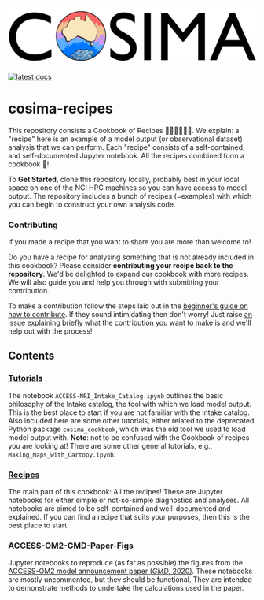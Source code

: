 <img src="https://github.com/COSIMA/logo/blob/master/png/logo_word.png" width="800"/>
<br/> <br/>

<a href="https://cosima-recipes.readthedocs.io/en/latest">
    <img alt="latest docs" src="https://img.shields.io/badge/docs-latest-blue.svg">
</a>

# cosima-recipes

This repository consists a Cookbook of Recipes 👩🏽‍🍳👨🏻‍🍳.
We explain: a "recipe" here is an example of a model output (or observational dataset) analysis that we can perform.
Each "recipe" consists of a self-contained, and self-documented Jupyter notebook.
All the recipes combined form a cookbook 📒!

To **Get Started**, clone this repository locally, probably best in your local space on one of the NCI HPC machines so you can have access to model output. The repository includes a bunch of recipes (=examples) with which you can begin to construct your own analysis code.

### Contributing

If you made a recipe that you want to share you are more than welcome to!

Do you have a recipe for analysing something that is not already included in this cookbook?
Please consider **contributing your recipe back to the repository**.
We'd be delighted to expand our cookbook with more recipes.
We will also guide you and help you through with submitting your contribution.

To make a contribution follow the steps laid out in the [beginner's guide on how to contribute](
https://cosima-recipes.readthedocs.io/en/latest/contributing.html). If they sound intimidating then don't worry!
Just raise [an issue](https://github.com/COSIMA/cosima-recipes/issues) explaining briefly what the contribution you want to make is and we'll help out with the process!

## Contents

### [Tutorials](https://cosima-recipes.readthedocs.io/en/latest/tutorials.html)

The notebook `ACCESS-NRI_Intake_Catalog.ipynb` outlines the basic philosophy of the Intake catalog, the tool with which we load model output. This is the best place to start if you are not familiar with the Intake catalog. Also included here are some other tutorials, either related to the deprecated Python package `cosima_cookbook`, which was the old tool we used to load model output with. **Note**: not to be confused with the Cookbook of recipes you are looking at!
There are some other general tutorials, e.g., `Making_Maps_with_Cartopy.ipynb`.

### [Recipes](https://cosima-recipes.readthedocs.io/en/latest/recipes.html)
The main part of this cookbook: All the recipes! These are Jupyter notebooks for either simple or not-so-simple diagnostics and analyses. All notebooks are aimed to be self-contained and  well-documented and explained.
If you can find a recipe that suits your purposes, then this is the best place to start.

### ACCESS-OM2-GMD-Paper-Figs
Jupyter notebooks to reproduce (as far as possible) the figures from the [ACCESS-OM2 model announcement paper (*GMD*, 2020)](https://doi.org/10.5194/gmd-13-401-2020). These notebooks are mostly uncommented, but they should be functional. They are intended to demonstrate methods to undertake the calculations used in the paper.
